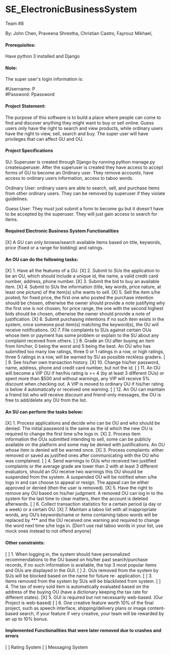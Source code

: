 # SE_ElectronicBusinessSystem
Team #8

By:
John Chen,
Praveena Shrestha,
Christian Castro,
Fayrouz Mikhael,

#### Prerequisites:
Have python 3 installed and Django 

#### Note:
The super user's login information is:

#Username: P <br>
#Password: Ppassword


#### Project Statement:

The purpose of this software is to build a place where people can come to find and discover anything they might want to buy or sell online. Guess users only have the right to search and view products, while ordinary users have the right to view, sell, search and buy. 
The super user will have privileges that can affect GU and OU.

#### Project Specifications

SU: Superuser is created through Django by running python manage.py createsuperuser. After the superuser is created they have access
to accept forms of GU to become an Ordinary user. They remove accounts, have access to ordinary users information, access to taboo words. 

Ordinary User: ordinary users are able to search, sell, and purchase items from other ordinary users. They can be removed by superuser
if they violate guidelines.

Guess User: They must just submit a form to become gu but it doesn't have to be accepted by the superuser. They will just gain access to
search for items. 

#### Required Electronic Business System Functionalities
[X] A GU can only browse/search available items based on title, keywords, price (fixed or a range
for bidding) and ratings.

#### An OU can do the following tasks:
[X] 1. Have all the features of a GU.
[X] 2. Submit to SUs the application to be an OU, which should include a unique id, the name, a
valid credit card number, address, phone number.
[X] 3. Submit the bid to buy an available item.
[X] 4. Submit to SUs the information (title, key words, price nature, at least one picture) of the
item(s) s/he wants to sell.
[X] 5. Sell the item s/he posted; for fixed price, the first one who posted the purchase intention
should be chosen, otherwise the owner should provide a note justifying why the first one
is not chosen; for price range, the one with the second highest bids should be chosen,
otherwise the owner should provide a note of justification.
[X] 6. Submit purchasing intentions if no such item exists in the system, once someone post
item(s) matching the keyword(s), the OU will receive notifications.
[X] 7. File complaints to SUs against certain OUs whose item or payment has some problem or
explain to the SU about any complaint received from others.
[ ] 8. Grade an OU after buying an item from him/her, 0 being the worst and 5 being the best.
An OU who has submitted too many low ratings, three 0 or 1 ratings in a row, or high
ratings, three 5 ratings in a row, will be warned by SU as possible reckless graders.
[ ] 9. See his/her own transaction history.
[X] 10. Change his/her password, name, address, phone and credit card number, but not the id.
[ ] 11. An OU will become a VIP OU if her/his rating is &gt;= 4 (by at least 3 different OUs) or
spent more than $500 and without warnings, any VIP will receive 5% discount when
checking out. A VIP is moved to ordinary OU if his/her rating is below 4 automatically
or received one warning.
[ ] 12. An OU can maintain a friend list who will receive discount and friend-only messages, the
OU is free to add/delete any OU from the list.

#### An SU can perform the tasks below:
[X] 1. Process applications and decide who can be OU and who should be denied. The initial
password is the same as the id which the new OU is required to change the first time s/he
logs in.
[X] 2. Process item information the OUs submitted intending to sell, some can be publicly
available on the platform and some may be denied with justifications. An OU whose item
is denied will be warned once.
[X] 3. Process complaints: either removed or saved as justified ones after communicating with
the OU who was complained.
[ ] 4. Send warnings to OUs who received two justified complaints or the average grade are
lower than 2 with at least 3 different evaluators, should an OU receive two warnings this
OU should be suspended from the system. A suspended OU will be notified when s/he
logs in and can choose to appeal or resign. The appeal can be either approved or denied
(then the user is removed).
[X] 5. Have the right to remove any OU based on his/her judgment. A removed OU can log in
to the system for the last time to clear matters, then the account is deleted afterwards.
[ ] 6. Collect transaction statistics for a certain period (a day or a week) or a certain OU.
[X] 7. Maintain a taboo list with all inappropriate words, any OU’s keywords/name or items
containing taboo words will be replaced by *** and the OU received one warning and
required to change the word next time s/he logs in. [Don’t use real taboo words in your
list, use mock ones instead to not offend anyone]

#### Other constraints:
[ ] 1. When logging in, the system should have personalized recommendations to the OU based
on his/her past search/purchase records, if no such information is available, the top 3
most popular items and OUs are displayed in the GUI.
[ ] 2. OUs removed from the system by SUs will be blocked based on the name for future re-
application.
[ ] 3. Items removed from the system by SUs will be blacklisted from system.
[ ] 4. The tax of every sold item is automatically evaluated based on the address of the buying
OU (have a dictionary keeping the tax rate for different states).
[X] 5. GUI is required but not necessarily web-based. (Our Project is web-based)
[ ] 6. One creative feature worth 10% of the final project, such as speech interface,
shipping/delivery plans or image content-based search, if your feature if very creative,
your team will be rewarded by an up to 10% bonus.

#### Implemented Functionalities that were later removed due to crashes and errors
[ ] Rating System
[ ] Messaging System
